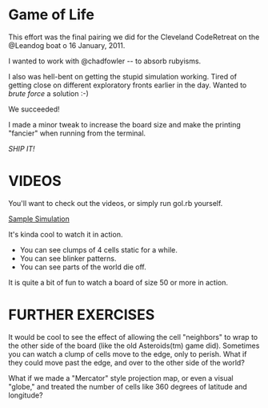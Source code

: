 Game of Life
============

This effort was the final pairing we did for the Cleveland CodeRetreat on the @Leandog boat o 16 January, 2011.

I wanted to work with @chadfowler -- to absorb rubyisms.

I also was hell-bent on getting the stupid simulation working. Tired of getting close on different exploratory fronts earlier in the day. Wanted to *brute force* a solution :-)

We succeeded!

I made a minor tweak to increase the board size and make the printing "fancier" when running from the terminal.

*SHIP IT!*

VIDEOS
======
You'll want to check out the videos, or simply run gol.rb yourself. 

[Sample Simulation](http://www.youtube.com/watch?v=vmnaOYcpPKc)

It's kinda cool to watch it in action.

* You can see clumps of 4 cells static for a while. 
* You can see blinker patterns. 
* You can see parts of the world die off.

It is quite a bit of fun to watch a board of size 50 or more in action.

FURTHER EXERCISES
=================

It would be cool to see the effect of allowing the cell "neighbors" to wrap to the other side of the board (like the old Asteroids(tm) game did). Sometimes you can watch a clump of cells move to the edge, only to perish. What if they could move past the edge, and over to the other side of the world?

What if we made a "Mercator" style projection map, or even a visual "globe," and treated the number of cells like 360 degrees of  latitude and longitude?
